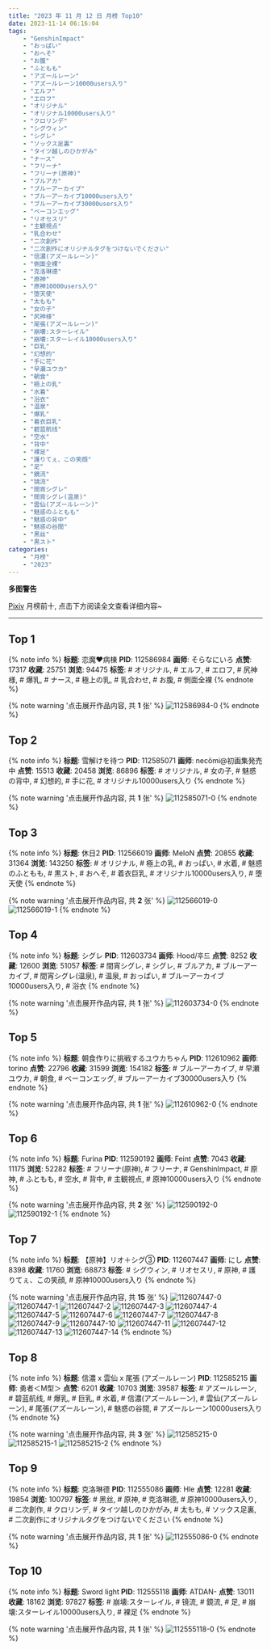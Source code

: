```yaml
---
title: "2023 年 11 月 12 日 月榜 Top10"
date: 2023-11-14 06:16:04
tags:
    - "GenshinImpact"
    - "おっぱい"
    - "おへそ"
    - "お腹"
    - "ふともも"
    - "アズールレーン"
    - "アズールレーン10000users入り"
    - "エルフ"
    - "エロフ"
    - "オリジナル"
    - "オリジナル10000users入り"
    - "クロリンデ"
    - "シグウィン"
    - "シグレ"
    - "ソックス足裏"
    - "タイツ越しのひかがみ"
    - "ナース"
    - "フリーナ"
    - "フリーナ(原神)"
    - "ブルアカ"
    - "ブルーアーカイブ"
    - "ブルーアーカイブ10000users入り"
    - "ブルーアーカイブ30000users入り"
    - "ベーコンエッグ"
    - "リオセスリ"
    - "主観視点"
    - "乳合わせ"
    - "二次創作"
    - "二次創作にオリジナルタグをつけないでください"
    - "信濃(アズールレーン)"
    - "側面全裸"
    - "克洛琳德"
    - "原神"
    - "原神10000users入り"
    - "堕天使"
    - "太もも"
    - "女の子"
    - "尻神様"
    - "尾張(アズールレーン)"
    - "崩壊:スターレイル"
    - "崩壊:スターレイル10000users入り"
    - "巨乳"
    - "幻想的"
    - "手に花"
    - "早瀬ユウカ"
    - "朝食"
    - "極上の乳"
    - "水着"
    - "浴衣"
    - "温泉"
    - "爆乳"
    - "着衣巨乳"
    - "碧蓝航线"
    - "空水"
    - "背中"
    - "裸足"
    - "護りてぇ、この笑顔"
    - "足"
    - "鏡流"
    - "镜流"
    - "間宵シグレ"
    - "間宵シグレ(温泉)"
    - "雲仙(アズールレーン)"
    - "魅惑のふともも"
    - "魅惑の背中"
    - "魅惑の谷間"
    - "黑丝"
    - "黒スト"
categories:
    - "月榜"
    - "2023"
---
```


<i class="fa fa-triangle-exclamation"></i>**多图警告**<i class="fa fa-triangle-exclamation"></i>

[Pixiv](https://www.pixiv.net/) 月榜前十, 点击下方阅读全文查看详细内容~

<!-- more -->

---

## Top 1

{% note info %}
**标题**: 恋魔♥病棟
**PID**: 112586984 **画师**: そらなにいろ
**点赞**: 17317 **收藏**: 25751 **浏览**: 94475
**标签**: # オリジナル, # エルフ, # エロフ, # 尻神様, # 爆乳, # ナース, # 極上の乳, # 乳合わせ, # お腹, # 側面全裸
{% endnote %}

{% note warning '点击展开作品内容, 共 **1** 张' %}
![112586984-0](https://i.pixiv.re/img-original/img/2023/10/16/00/51/07/112586984_p0.png)
{% endnote %}

## Top 2

{% note info %}
**标题**: 雪解けを待つ
**PID**: 112585071 **画师**: necömi@初画集発売中
**点赞**: 15513 **收藏**: 20458 **浏览**: 86896
**标签**: # オリジナル, # 女の子, # 魅惑の背中, # 幻想的, # 手に花, # オリジナル10000users入り
{% endnote %}

{% note warning '点击展开作品内容, 共 **1** 张' %}
![112585071-0](https://i.pixiv.re/img-original/img/2023/10/16/00/00/22/112585071_p0.png)
{% endnote %}

## Top 3

{% note info %}
**标题**: 休日2
**PID**: 112566019 **画师**: MeIoN
**点赞**: 20855 **收藏**: 31364 **浏览**: 143250
**标签**: # オリジナル, # 極上の乳, # おっぱい, # 水着, # 魅惑のふともも, # 黒スト, # おへそ, # 着衣巨乳, # オリジナル10000users入り, # 堕天使
{% endnote %}

{% note warning '点击展开作品内容, 共 **2** 张' %}
![112566019-0](https://i.pixiv.re/img-original/img/2023/10/15/20/24/53/112566019_p0.jpg)
![112566019-1](https://i.pixiv.re/img-original/img/2023/10/15/20/24/53/112566019_p1.jpg)
{% endnote %}

## Top 4

{% note info %}
**标题**: シグレ
**PID**: 112603734 **画师**: Hood/후드
**点赞**: 8252 **收藏**: 12600 **浏览**: 51057
**标签**: # 間宵シグレ, # シグレ, # ブルアカ, # ブルーアーカイブ, # 間宵シグレ(温泉), # 温泉, # おっぱい, # ブルーアーカイブ10000users入り, # 浴衣
{% endnote %}

{% note warning '点击展开作品内容, 共 **1** 张' %}
![112603734-0](https://i.pixiv.re/img-original/img/2023/10/16/19/58/31/112603734_p0.png)
{% endnote %}

## Top 5

{% note info %}
**标题**: 朝食作りに挑戦するユウカちゃん
**PID**: 112610962 **画师**: torino
**点赞**: 22796 **收藏**: 31599 **浏览**: 154182
**标签**: # ブルーアーカイブ, # 早瀬ユウカ, # 朝食, # ベーコンエッグ, # ブルーアーカイブ30000users入り
{% endnote %}

{% note warning '点击展开作品内容, 共 **1** 张' %}
![112610962-0](https://i.pixiv.re/img-original/img/2023/10/17/00/00/19/112610962_p0.jpg)
{% endnote %}

## Top 6

{% note info %}
**标题**: Furina
**PID**: 112590192 **画师**: Feint
**点赞**: 7043 **收藏**: 11175 **浏览**: 52282
**标签**: # フリーナ(原神), # フリーナ, # GenshinImpact, # 原神, # ふともも, # 空水, # 背中, # 主観視点, # 原神10000users入り
{% endnote %}

{% note warning '点击展开作品内容, 共 **2** 张' %}
![112590192-0](https://i.pixiv.re/img-original/img/2023/10/16/03/52/30/112590192_p0.jpg)
![112590192-1](https://i.pixiv.re/img-original/img/2023/10/16/03/52/30/112590192_p1.jpg)
{% endnote %}

## Top 7

{% note info %}
**标题**: 【原神】リオ＋シグ③
**PID**: 112607447 **画师**: にし
**点赞**: 8398 **收藏**: 11760 **浏览**: 68873
**标签**: # シグウィン, # リオセスリ, # 原神, # 護りてぇ、この笑顔, # 原神10000users入り
{% endnote %}

{% note warning '点击展开作品内容, 共 **15** 张' %}
![112607447-0](https://i.pixiv.re/img-original/img/2023/10/16/22/07/12/112607447_p0.jpg)
![112607447-1](https://i.pixiv.re/img-original/img/2023/10/16/22/07/12/112607447_p1.jpg)
![112607447-2](https://i.pixiv.re/img-original/img/2023/10/16/22/07/12/112607447_p2.jpg)
![112607447-3](https://i.pixiv.re/img-original/img/2023/10/16/22/07/12/112607447_p3.jpg)
![112607447-4](https://i.pixiv.re/img-original/img/2023/10/16/22/07/12/112607447_p4.jpg)
![112607447-5](https://i.pixiv.re/img-original/img/2023/10/16/22/07/12/112607447_p5.jpg)
![112607447-6](https://i.pixiv.re/img-original/img/2023/10/16/22/07/12/112607447_p6.jpg)
![112607447-7](https://i.pixiv.re/img-original/img/2023/10/16/22/07/12/112607447_p7.jpg)
![112607447-8](https://i.pixiv.re/img-original/img/2023/10/16/22/07/12/112607447_p8.jpg)
![112607447-9](https://i.pixiv.re/img-original/img/2023/10/16/22/07/12/112607447_p9.jpg)
![112607447-10](https://i.pixiv.re/img-original/img/2023/10/16/22/07/12/112607447_p10.jpg)
![112607447-11](https://i.pixiv.re/img-original/img/2023/10/16/22/07/12/112607447_p11.jpg)
![112607447-12](https://i.pixiv.re/img-original/img/2023/10/16/22/07/12/112607447_p12.jpg)
![112607447-13](https://i.pixiv.re/img-original/img/2023/10/16/22/07/12/112607447_p13.jpg)
![112607447-14](https://i.pixiv.re/img-original/img/2023/10/16/22/07/12/112607447_p14.jpg)
{% endnote %}

## Top 8

{% note info %}
**标题**: 信濃 x 雲仙 x 尾張 (アズールレーン)
**PID**: 112585215 **画师**: 勇者＜M型＞
**点赞**: 6201 **收藏**: 10703 **浏览**: 39587
**标签**: # アズールレーン, # 碧蓝航线, # 爆乳, # 巨乳, # 水着, # 信濃(アズールレーン), # 雲仙(アズールレーン), # 尾張(アズールレーン), # 魅惑の谷間, # アズールレーン10000users入り
{% endnote %}

{% note warning '点击展开作品内容, 共 **3** 张' %}
![112585215-0](https://i.pixiv.re/img-original/img/2023/10/16/00/01/01/112585215_p0.jpg)
![112585215-1](https://i.pixiv.re/img-original/img/2023/10/16/00/01/01/112585215_p1.jpg)
![112585215-2](https://i.pixiv.re/img-original/img/2023/10/16/00/01/01/112585215_p2.jpg)
{% endnote %}

## Top 9

{% note info %}
**标题**: 克洛琳德
**PID**: 112555086 **画师**: Hle
**点赞**: 12281 **收藏**: 19854 **浏览**: 100797
**标签**: # 黑丝, # 原神, # 克洛琳德, # 原神10000users入り, # 二次創作, # クロリンデ, # タイツ越しのひかがみ, # 太もも, # ソックス足裏, # 二次創作にオリジナルタグをつけないでください
{% endnote %}

{% note warning '点击展开作品内容, 共 **1** 张' %}
![112555086-0](https://i.pixiv.re/img-original/img/2023/10/15/01/06/33/112555086_p0.jpg)
{% endnote %}

## Top 10

{% note info %}
**标题**: Sword light
**PID**: 112555118 **画师**: ATDAN-
**点赞**: 13011 **收藏**: 18162 **浏览**: 97827
**标签**: # 崩壊:スターレイル, # 镜流, # 鏡流, # 足, # 崩壊:スターレイル10000users入り, # 裸足
{% endnote %}

{% note warning '点击展开作品内容, 共 **1** 张' %}
![112555118-0](https://i.pixiv.re/img-original/img/2023/10/15/01/08/17/112555118_p0.jpg)
{% endnote %}
